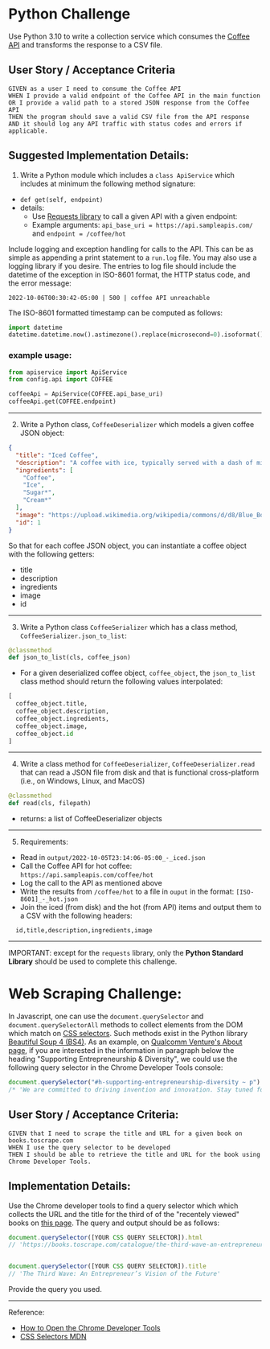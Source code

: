 # Python Challenge

Use Python 3.10 to write a collection service which consumes the [Coffee API](https://sampleapis.com/api-list/coffee)
and transforms the response to a CSV file.

## User Story / Acceptance Criteria

```
GIVEN as a user I need to consume the Coffee API
WHEN I provide a valid endpoint of the Coffee API in the main function
OR I provide a valid path to a stored JSON response from the Coffee API
THEN the program should save a valid CSV file from the API response
AND it should log any API traffic with status codes and errors if applicable.
```

## Suggested Implementation Details:
1. Write a Python module which includes a `class ApiService` which includes at minimum the following method signature:

- `def get(self, endpoint)`
- details:
  - Use [Requests library](https://requests.readthedocs.io/en/latest/) to call a given API with a given endpoint:
  - Example arguments: `api_base_uri = https://api.sampleapis.com/` and `endpoint = /coffee/hot`

Include logging and exception handling for calls to the API.
This can be as simple as appending a print statement to a `run.log` file. You may also use a logging library if you desire.
The entries to log file should include the datetime of the exception in ISO-8601 format, the HTTP status code, and the error message:
```
2022-10-06T00:30:42-05:00 | 500 | coffee API unreachable
```

The ISO-8601 formatted timestamp can be computed as follows:
```python
import datetime
datetime.datetime.now().astimezone().replace(microsecond=0).isoformat()
```

### example usage:
```python
from apiservice import ApiService
from config.api import COFFEE

coffeeApi = ApiService(COFFEE.api_base_uri)
coffeeApi.get(COFFEE.endpoint)
```

---

2. Write a Python class, `CoffeeDeserializer` which models a given coffee JSON object:
```json
{
  "title": "Iced Coffee",
  "description": "A coffee with ice, typically served with a dash of milk, cream or sweetener—iced coffee is really as simple as that.",
  "ingredients": [
    "Coffee",
    "Ice",
    "Sugar*",
    "Cream*"
  ],
  "image": "https://upload.wikimedia.org/wikipedia/commons/d/d8/Blue_Bottle%2C_Kyoto_Style_Ice_Coffee_%285909775445%29.jpg",
  "id": 1
}
```

So that for each coffee JSON object, you can instantiate a coffee object with the following getters:
  - title
  - description 
  - ingredients
  - image
  - id

---

3. Write a Python class `CoffeeSerializer` which has a class method, `CoffeeSerializer.json_to_list`:
```python
@classmethod
def json_to_list(cls, coffee_json)
```
- For a given deserialized coffee object, `coffee_object`, the `json_to_list` class method should return the following values interpolated:
```python
[
  coffee_object.title,
  coffee_object.description,
  coffee_object.ingredients,
  coffee_object.image,
  coffee_object.id
]
```

---

4. Write a class method for `CoffeeDeserializer`, `CoffeeDeserializer.read` that can read a JSON file from disk and that is functional cross-platform (i.e., on Windows, Linux, and MacOS)
```python
@classmethod
def read(cls, filepath)
```
- returns: a list of CoffeeDeserializer objects

---

5. Requirements:
  - Read in `output/2022-10-05T23:14:06-05:00_-_iced.json` 
  - Call the Coffee API for hot coffee: `https://api.sampleapis.com/coffee/hot`
  - Log the call to the API as mentioned above
  - Write the results from `/coffee/hot` to a file in `ouput` in the format: `[ISO-8601]_-_hot.json`
  - Join the iced (from disk) and the hot (from API) items and output them to a CSV with the following headers:

```csv
  id,title,description,ingredients,image
```

---

IMPORTANT: except for the `requests` library, only the **Python Standard Library** should be used to complete this challenge.

# Web Scraping Challenge:

In Javascript, one can use the `document.querySelector` and `document.querySelectorAll` methods to collect elements from the DOM which match on [CSS selectors](https://en.wikipedia.org/wiki/CSS#Selector).
Such methods exist in the Python library [Beautiful Soup 4 (BS4)](https://www.crummy.com/software/BeautifulSoup/bs4/doc/).
As an example, on [Qualcomm Venture's About page](https://www.qualcommventures.com/about/), if you are interested in the information in paragraph below the heading "Supporting Entrepreneurship & Diversity", we could use the following query selector in the Chrome Developer Tools console:

```javascript
document.querySelector("#h-supporting-entrepreneurship-diversity ~ p").innerHTML
/* 'We are committed to driving invention and innovation. Stay tuned for details on the next Qualcomm Ventures Female Founders Summit where female-founded, early-stage technology companies will participate for a chance to win funding. Our support of these high-potential female entrepreneurs, developing transformative technologies, aligns with this commitment.' */
```

## User Story / Acceptance Criteria:

```
GIVEN that I need to scrape the title and URL for a given book on books.toscrape.com
WHEN I use the query selector to be developed
THEN I should be able to retrieve the title and URL for the book using Chrome Developer Tools.
```

## Implementation Details:
Use the Chrome developer tools to find a query selector which which collects the URL and the title for the third of of the "recentely viewed" books
on [this page](https://books.toscrape.com/catalogue/made-to-stick-why-some-ideas-survive-and-others-die_715/index.html). The query and output should be as follows:

```javascript
document.querySelector([YOUR CSS QUERY SELECTOR]).html
// 'https://books.toscrape.com/catalogue/the-third-wave-an-entrepreneurs-vision-of-the-future_862/index.html'


document.querySelector([YOUR CSS QUERY SELECTOR]).title
// 'The Third Wave: An Entrepreneur’s Vision of the Future'
```

Provide the query you used.

---

Reference:
  - [How to Open the Chrome Developer Tools](https://developer.chrome.com/docs/devtools/open/)
  - [CSS Selectors MDN](https://developer.mozilla.org/en-US/docs/Web/CSS/CSS_Selectors)
